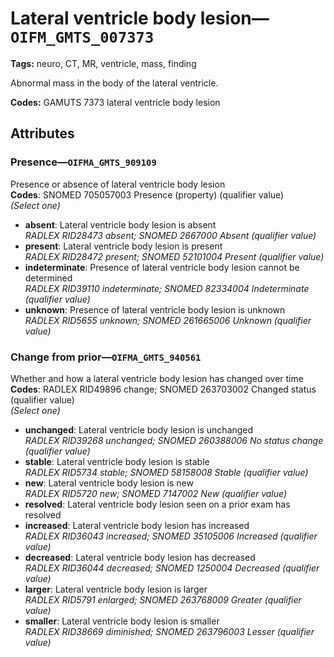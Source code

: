 # Lateral ventricle body lesion—`OIFM_GMTS_007373`

**Tags:** neuro, CT, MR, ventricle, mass, finding

Abnormal mass in the body of the lateral ventricle.

**Codes:** GAMUTS 7373 lateral ventricle body lesion

## Attributes

### Presence—`OIFMA_GMTS_909109`

Presence or absence of lateral ventricle body lesion  
**Codes**: SNOMED 705057003 Presence (property) (qualifier value)  
*(Select one)*

- **absent**: Lateral ventricle body lesion is absent  
_RADLEX RID28473 absent; SNOMED 2667000 Absent (qualifier value)_
- **present**: Lateral ventricle body lesion is present  
_RADLEX RID28472 present; SNOMED 52101004 Present (qualifier value)_
- **indeterminate**: Presence of lateral ventricle body lesion cannot be determined  
_RADLEX RID39110 indeterminate; SNOMED 82334004 Indeterminate (qualifier value)_
- **unknown**: Presence of lateral ventricle body lesion is unknown  
_RADLEX RID5655 unknown; SNOMED 261665006 Unknown (qualifier value)_

### Change from prior—`OIFMA_GMTS_940561`

Whether and how a lateral ventricle body lesion has changed over time  
**Codes**: RADLEX RID49896 change; SNOMED 263703002 Changed status (qualifier value)  
*(Select one)*

- **unchanged**: Lateral ventricle body lesion is unchanged  
_RADLEX RID39268 unchanged; SNOMED 260388006 No status change (qualifier value)_
- **stable**: Lateral ventricle body lesion is stable  
_RADLEX RID5734 stable; SNOMED 58158008 Stable (qualifier value)_
- **new**: Lateral ventricle body lesion is new  
_RADLEX RID5720 new; SNOMED 7147002 New (qualifier value)_
- **resolved**: Lateral ventricle body lesion seen on a prior exam has resolved  
- **increased**: Lateral ventricle body lesion has increased  
_RADLEX RID36043 increased; SNOMED 35105006 Increased (qualifier value)_
- **decreased**: Lateral ventricle body lesion has decreased  
_RADLEX RID36044 decreased; SNOMED 1250004 Decreased (qualifier value)_
- **larger**: Lateral ventricle body lesion is larger  
_RADLEX RID5791 enlarged; SNOMED 263768009 Greater (qualifier value)_
- **smaller**: Lateral ventricle body lesion is smaller  
_RADLEX RID38669 diminished; SNOMED 263796003 Lesser (qualifier value)_
